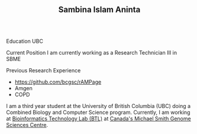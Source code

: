 ## <p align=center>Sambina Islam Aninta</p> </br>
Education 
UBC 

Current Position
I am currently working as a Research Technician III in SBME 

Previous Research Experience
- https://github.com/bcgsc/rAMPage
- Amgen
- COPD
  
I am a third year student at the University of British Columbia (UBC) doing a Combined Biology and Computer Science program. Currently, I am working at [Bioinformatics Technology Lab (BTL)](http://www.birollab.ca/) at [Canada's Michael Smith Genome Sciences Centre](https://www.bcgsc.ca/).  
